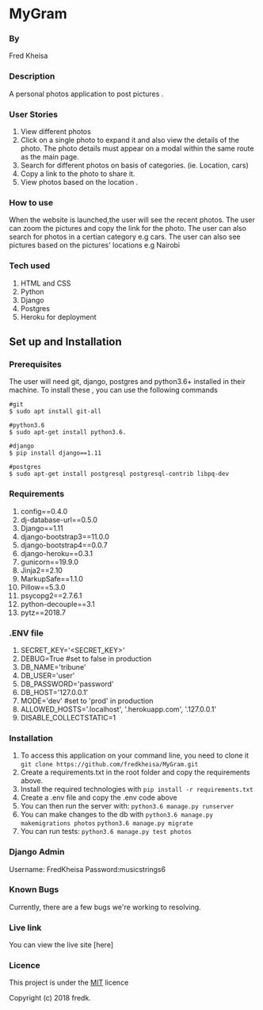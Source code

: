# MyGram

###  By
Fred Kheisa

### Description
A personal photos application to post pictures .

### User Stories 
1. View different photos
1. Click on a single photo to expand it and also view the details of the photo. The photo details must appear on a modal within the same route as the main page.
1. Search for different photos on basis of categories. (ie. Location, cars)
1. Copy a link to the photo to share it.
1. View photos based on the location .

### How to use 
When the website is launched,the user will see the recent photos.
The user can zoom the pictures and copy the  link for the photo.
The user can also search for photos in a certian category e.g cars.
The user can also see pictures based on the pictures' locations e.g Nairobi


### Tech used 
1. HTML and CSS
2. Python
3. Django
1. Postgres
1. Heroku for deployment

## Set up and Installation
### Prerequisites
The user will need git, django, postgres and python3.6+ installed in their machine.
To install these , you can use the following commands
```
#git
$ sudo apt install git-all

#python3.6
$ sudo apt-get install python3.6.

#django
$ pip install django==1.11

#postgres
$ sudo apt-get install postgresql postgresql-contrib libpq-dev
```
### Requirements
1. config==0.4.0
1. dj-database-url==0.5.0
1. Django==1.11
1. django-bootstrap3==11.0.0
1. django-bootstrap4==0.0.7
1. django-heroku==0.3.1
1. gunicorn==19.9.0
1. Jinja2==2.10
1. MarkupSafe==1.1.0
1. Pillow==5.3.0
1. psycopg2==2.7.6.1
1. python-decouple==3.1
1. pytz==2018.7
### .ENV file
1. SECRET_KEY='<SECRET_KEY>'
1. DEBUG=True #set to false in production
1. DB_NAME='tribune'
1. DB_USER='user'
1. DB_PASSWORD='password'
1. DB_HOST='127.0.0.1'
1. MODE='dev' #set to 'prod' in production
1. ALLOWED_HOSTS='.localhost', '.herokuapp.com', '.127.0.0.1'
1. DISABLE_COLLECTSTATIC=1

### Installation
1. To access this application on your command line, you need to clone it 
`git clone https://github.com/fredkheisa/MyGram.git`
1. Create a requirements.txt in the root folder and copy the requirements above.
1. Install the required technologies with
`pip install -r requirements.txt`
1. Create a .env file and copy the .env code above
1. You can then run the server with:
`python3.6 manage.py runserver`
1. You can make changes to the db with
`python3.6 manage.py makemigrations photos`
`python3.6 manage.py migrate`
4. You can run tests:
`python3.6 manage.py test photos`

### Django Admin
Username: FredKheisa
Password:musicstrings6

### Known Bugs 
Currently, there are a few bugs we're working to resolving.

### Live link
You can view the live site [here]
### Licence
This project is under the [MIT](https://github.com/fredkheisa/MyGram/blob/master/LICENSE) licence

Copyright (c) 2018 fredk.
